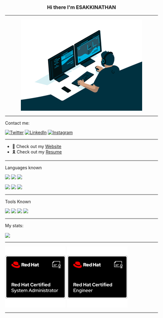 
<div>
<h3 align="center"> Hi there I'm ESAKKINATHAN </h3>
  <hr>
  <p align="center"><img src="https://github.com/Esakkinathan/esakkinathan/blob/main/code.gif" width=400 height=300></p>
  <hr>
<p> Contact me:

[![Twitter](https://img.shields.io/badge/twitter-%231DA1F2.svg?&style=for-the-badge&logo=twitter&logoColor=white)](https://twitter.com/EsakkiNathan6)
[![LinkedIn](https://img.shields.io/badge/linkedin-%230077B5.svg?&style=for-the-badge&logo=linkedin&logoColor=white)](https://www.linkedin.com/in/esakki-nathan-aa39831b4/)
[![Instagram](https://img.shields.io/badge/instagram-%23E4405F.svg?&style=for-the-badge&logo=instagram&logoColor=white)](https://www.instagram.com/esakki_nathan_26/)
</p>
<hr>
<ul>
<li>🥲 Check out my <a href="https://esakkinathan.pythonanywhere.com/">Website</a></li>
<li>🎗️ Check out my <a href="https://github.com/Esakkinathan/esakkinathan/blob/main/Esakkinathan-B-resume.pdf">Resume</a></li>
</ul>
<hr>
<p>
  Languages known
</p>
<p>
  <img src="https://img.shields.io/badge/html5%20-E34F26.svg?&style=for-the-badge&logo=html5&logoColor=white"/>
  <img src="https://img.shields.io/badge/css3%20-1572B6.svg?&style=for-the-badge&logo=css3&logoColor=white"/>
  <img src="https://img.shields.io/badge/javascript%20-F7DF1E.svg?&style=for-the-badge&logo=javascript&logoColor=grey"/>

</p>

<img src="https://img.shields.io/badge/python-FFFF00.svg?&style=for-the-badge&logo=python&logoColor=blue"/>
<img src="https://img.shields.io/badge/C-3949a9.svg?&style=for-the-badge&logo=C&logoColor=FFFFFF"/>
<img src="https://img.shields.io/badge/java-FFFFFF.svg?&style=for-the-badge&logo=openjdk&logoColor=black"/>

</p>
<hr>
<p>Tools Known</p>
<p>
  <img src="https://img.shields.io/badge/visual%20studio%20code-007ACC.svg?&style=for-the-badge&logo=visual%20studio%20code&logoColor=white"/> 
  <img src="https://img.shields.io/badge/android%20studio-4cd98b.svg?&style=for-the-badge&logo=android%20studio&logoColor=white"/> 
  <img src="https://img.shields.io/badge/git-F05032.svg?&style=for-the-badge&logo=git&logoColor=white"/> 
  <img src="https://img.shields.io/badge/github%20-181717.svg?&style=for-the-badge&logo=github&logoColor=white"/>
</p>
<hr>

<p>My stats:</p>
<img align="center" height="170" src="https://github-readme-stats-sigma-five.vercel.app/api/top-langs/?username=esakkinathan&layout=compact&langs_count=16&theme=dracula"/>

<hr>
<p>
<img src="https://github.com/Esakkinathan/esakkinathan/blob/main/red-hat-certified-system-administrator-rhcsa.png" width=200 height=200>
<img src="https://github.com/Esakkinathan/esakkinathan/blob/main/red-hat-certified-engineer-rhce.png" width=200 height=200>
</p>
  <hr>
